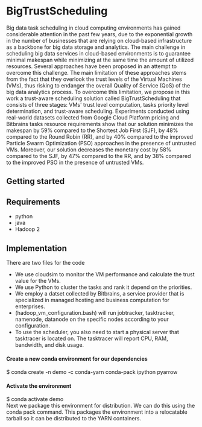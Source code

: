 # BigTrustScheduling

Big data task scheduling in cloud computing environments has gained considerable attention in the past few years, due to the
exponential growth in the number of businesses that are relying on cloud-based infrastructure as a backbone for big data storage
and analytics. The main challenge in scheduling big data services in cloud-based environments is to guarantee minimal makespan 
while minimizing at the same time the amount of utilized resources. Several approaches have been proposed in an attempt to 
overcome this challenge. The main limitation of these approaches stems from the fact that they overlook the trust levels of the 
Virtual Machines (VMs), thus risking to endanger the overall Quality of Service (QoS) of the big data analytics process. 
To overcome this limitation, we propose in this work a trust-aware scheduling solution called BigTrustScheduling that consists 
of three stages: VMs' trust level computation, tasks priority level determination, and trust-aware scheduling. Experiments conducted
using real-world datasets collected from Google Cloud Platform pricing and Bitbrains tasks resource requirements show that our solution
minimizes the makespan by 59% compared to the Shortest Job First (SJF), by 48% compared to the Round Robin (RR), and by 40% compared to
the improved Particle Swarm Optimization (PSO) approaches in the presence of untrusted VMs. Moreover, our solution decreases the monetary
cost by 58% compared to the SJF, by 47% compared to the RR, and by 38% compared to the improved PSO in the presence of untrusted VMs.

## Getting started

## Requirements

* python 
* java 
* Hadoop 2


## Implementation
There are two files for the code
* We use cloudsim to monitor the VM performance and calculate the trust value for the VMs.
* We use Python to cluster the tasks and rank it depend on the priorities.
* We employ a datset collected by Bitbrains, a service provider that is specialized in managed hosting and business computation for enterprises. 
*  (hadoop_vm_configuration.bash)
 will run jobtracker, tasktracker, namenode, datanode on the specific nodes according to your configuration.
* To use the scheduler, you also need to start a physical server that tasktracer is located on. The tasktracer will report CPU, RAM,       bandwidth, and disk usage.

#### Create a new conda environment for our dependencies
$ conda create -n demo -c conda-yarn conda-pack ipython pyarrow
#### Activate the environment
$ conda activate demo \
Next we package this environment for distribution. We can do this using the conda pack command. This packages the environment into a relocatable tarball so it can be distributed to the YARN containers.
